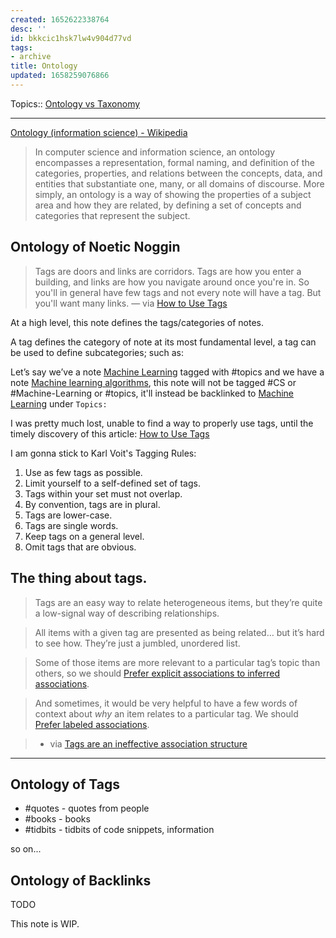 ```yaml
---
created: 1652622338764
desc: ''
id: bkkcic1hsk7lw4v904d77vd
tags:
- archive
title: Ontology
updated: 1658259076866
---
```

   
Topics::  [Ontology vs Taxonomy](../archive/ontology%20vs%20taxonomy.md)   
   
   
---   
   
[Ontology (information science) - Wikipedia](https://en.wikipedia.org/wiki/Ontology_(information_science))   
   
> In computer science and information science, an ontology encompasses a representation, formal naming, and definition of the categories, properties, and relations between the concepts, data, and entities that substantiate one, many, or all domains of discourse. More simply, an ontology is a way of showing the properties of a subject area and how they are related, by defining a set of concepts and categories that represent the subject.   
   
## Ontology of Noetic Noggin   
   
> Tags are doors and links are corridors. Tags are how you enter a building, and links are how you navigate around once you're in. So you'll in general have few tags and not every note will have a tag. But you'll want many links. — via [How to Use Tags](https://karl-voit.at/2022/01/29/How-to-Use-Tags/)   
   
At a high level, this note defines the tags/categories of notes.   
   
A tag defines the category of note at its most fundamental level, a tag can be used to define subcategories; such as:   
   
Let’s say we’ve a note [Machine Learning](../topics/machine%20learning.md) tagged with \#topics and we have a note [Machine learning algorithms](../devlog/machine%20learning%20algorithms.md), this note will not be tagged \#CS or \#Machine-Learning or \#topics, it'll instead be backlinked to [Machine Learning](../topics/machine%20learning.md) under `Topics:`   
   
I was pretty much lost, unable to find a way to properly use tags, until the timely discovery of this article: [How to Use Tags](https://karl-voit.at/2022/01/29/How-to-Use-Tags/)   
   
I am gonna stick to Karl Voit's Tagging Rules:   
   
1. Use as few tags as possible.   
2. Limit yourself to a self-defined set of tags.   
3. Tags within your set must not overlap.   
4. By convention, tags are in plural.   
5. Tags are lower-case.   
6. Tags are single words.   
7. Keep tags on a general level.   
8. Omit tags that are obvious.   
   
## The thing about tags.   
   
> Tags are an easy way to relate heterogeneous items, but they’re quite a low-signal way of describing relationships.   
   
> All items with a given tag are presented as being related… but it’s hard to see how. They’re just a jumbled, unordered list.   
   
> Some of those items are more relevant to a particular tag’s topic than others, so we should [Prefer explicit associations to inferred associations](https://notes.andymatuschak.org/z4RjXweCWNTdmHUFJpDCPmWVnwBEDbKviu9QJ).   
   
> And sometimes, it would be very helpful to have a few words of context about _why_ an item relates to a particular tag. We should [Prefer labeled associations](https://notes.andymatuschak.org/z7pGUpz2fQsHHUPbjThz85xXPvHwrmikAeYH4).   
   
> - via [Tags are an ineffective association structure](https://notes.andymatuschak.org/Tags_are_an_ineffective_association_structure)   
   
   
---   
   
## Ontology of Tags   
   
   
- \#quotes - quotes from people   
- \#books - books   
- \#tidbits - tidbits of code snippets, information   
   
so on...   
   
## Ontology of Backlinks   
   
TODO   
   
This note is WIP.